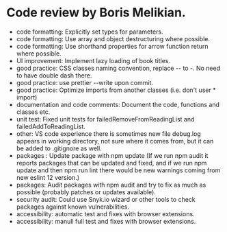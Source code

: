 # Code review by Boris Melikian.

- code formatting: Explicitly set types for parameters.
- code formatting: Use array and object destructuring where possible.
- code formatting: Use shorthand properties for arrow function return where possible.
- UI improvement: Implement lazy loading of book titles.
- good practice: CSS classes naming convention, replace \-- to \-. No need to have double dash there.
- good practice: use prettier --write upon commit.
- good practice: Optimize imports from another classes (i.e. don't user * import)
- documentation and code comments: Document the code, functions and classes etc.
- unit test: Fixed unit tests for failedRemoveFromReadingList and failedAddToReadingList.
- other: VS code experience there is sometimes new file debug.log appears in working directory, not sure where it comes from, but it can be added to .gitignore as well.
- packages : Update package with npm update (If we run npm audit it reports packages that can be updated and fixed, and if we run npm update and then npm run lint there would be new warnings coming from new eslint 12 version.)
- packages: Audit packages with npm audit and try to fix as much as possible (probably patches or updates available).
- security audit: Could use Snyk.io wizard or other tools to check packages against known vulnerabilities.
- accessibility: automatic test and fixes with browser extensions.
- accessibility: manull full test and fixes with browser extensions.
